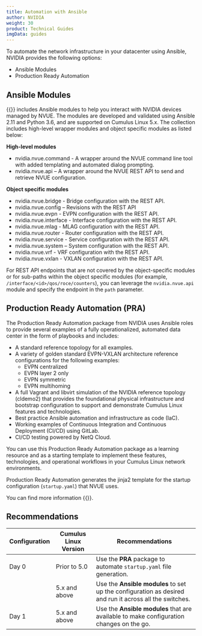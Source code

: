 ```yaml
---
title: Automation with Ansible
author: NVIDIA
weight: 30
product: Technical Guides
imgData: guides
---
```

To automate the network infrastructure in your datacenter using Ansible, NVIDIA provides the following options:
- Ansible Modules
- Production Ready Automation

## Ansible Modules

{{<exlink url="https://galaxy.ansible.com/nvidia/nvue" text="The NVIDIA NVUE Collection">}} includes Ansible modules to help you interact with NVIDIA devices managed by NVUE. The modules are developed and validated using Ansible 2.11 and Python 3.6, and are supported on Cumulus Linux 5.x.
The collection includes high-level wrapper modules and object specific modules as listed below:

**High-level modules**
 - nvidia.nvue.command - A wrapper around the NVUE command line tool with added templating and automated dialog prompting.
 - nvidia.nvue.api – A wrapper around the NVUE REST API to send and retrieve NVUE configuration.

**Object specific modules**
 - nvidia.nvue.bridge - Bridge configuration with the REST API.
 - nvidia.nvue.config – Revisions with the REST API
 - nvidia.nvue.evpn - EVPN configuration with the REST API.
 - nvidia.nvue.interface - Interface configuration with the REST API.
 - nvidia.nvue.mlag - MLAG configuration with the REST API.
 - nvidia.nvue.router - Router configuration with the REST API.
 - nvidia.nvue.service - Service configuration with the REST API.
 - nvidia.nvue.system – System configuration with the REST API.
 - nvidia.nvue.vrf - VRF configuration with the REST API.
 - nvidia.nvue.vxlan - VXLAN configuration with the REST API.

For REST API endpoints that are not covered by the object-specific modules or for sub-paths within the object specific modules (for example, `/interface/<id>/qos/roce/counters`), you can leverage the `nvidia.nvue.api` module and specify the endpoint in the `path` parameter.

## Production Ready Automation (PRA)

The Production Ready Automation package from NVIDIA uses Ansible roles to provide several examples of a fully operationalized, automated data center in the form of playbooks and includes:
 - A standard reference topology for all examples.  
 - A variety of golden standard EVPN-VXLAN architecture reference configurations for the following examples:
    - EVPN centralized
    - EVPN layer 2 only
    - EVPN symmetric
    - EVPN multihoming
 - A full Vagrant and libvirt simulation of the NVIDIA reference topology (cldemo2) that provides the foundational physical infrastructure and bootstrap configuration to support and demonstrate Cumulus Linux features and technologies.
 - Best practice Ansible automation and infrastructure as code (IaC).
 - Working examples of Continuous Integration and Continuous Deployment (CI/CD) using GitLab.
 - CI/CD testing powered by NetQ Cloud.

You can use this Production Ready Automation package as a learning resource and as a starting template to implement these features, technologies, and operational workflows in your Cumulus Linux network environments.

Production Ready Automation generates the jinja2 template for the startup configuration (`startup.yaml`) that NVUE uses.

You can find more information {{<exlink url="https://docs.nvidia.com/networking-ethernet-software/guides/production-ready-automation/" text="here">}}.

## Recommendations

|Configuration|Cumulus Linux Version | Recommendations|
|-------------|----------------------|----------------|
|Day 0        | Prior to 5.0         | Use the **PRA** package to automate `startup.yaml` file generation.|
|             |5.x and above         |Use the **Ansible modules** to set up the configuration as desired and run it across all the switches.|
|Day 1        |5.x and above         | Use the **Ansible modules** that are available to make configuration changes on the go.|

